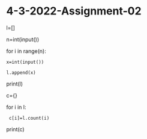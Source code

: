 # 4-3-2022-Assignment-02
l=[]

n=int(input())

for i in range(n):

    x=int(input())

    l.append(x)

print(l)

c={}

for i in l:

     c[i]=l.count(i)

print(c)
